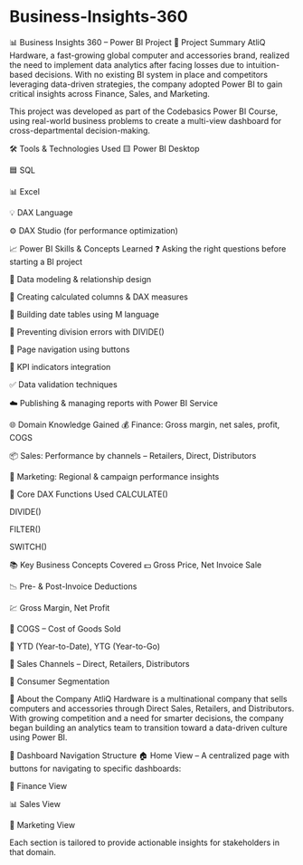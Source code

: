 # Business-Insights-360
📊 Business Insights 360 – Power BI Project
📝 Project Summary
AtliQ Hardware, a fast-growing global computer and accessories brand, realized the need to implement data analytics after facing losses due to intuition-based decisions. With no existing BI system in place and competitors leveraging data-driven strategies, the company adopted Power BI to gain critical insights across Finance, Sales, and Marketing.

This project was developed as part of the Codebasics Power BI Course, using real-world business problems to create a multi-view dashboard for cross-departmental decision-making.

🛠️ Tools & Technologies Used
🟨 Power BI Desktop

🟦 SQL

📊 Excel

💡 DAX Language

⚙️ DAX Studio (for performance optimization)

📈 Power BI Skills & Concepts Learned
❓ Asking the right questions before starting a BI project

🧱 Data modeling & relationship design

🧮 Creating calculated columns & DAX measures

📅 Building date tables using M language

🧮 Preventing division errors with DIVIDE()

🔘 Page navigation using buttons

📍 KPI indicators integration

✅ Data validation techniques

☁️ Publishing & managing reports with Power BI Service

🌐 Domain Knowledge Gained
💰 Finance: Gross margin, net sales, profit, COGS

📦 Sales: Performance by channels – Retailers, Direct, Distributors

📣 Marketing: Regional & campaign performance insights

🧠 Core DAX Functions Used
CALCULATE()

DIVIDE()

FILTER()

SWITCH()

📚 Key Business Concepts Covered
💵 Gross Price, Net Invoice Sale

📉 Pre- & Post-Invoice Deductions

💹 Gross Margin, Net Profit

🧾 COGS – Cost of Goods Sold

📆 YTD (Year-to-Date), YTG (Year-to-Go)

🔁 Sales Channels – Direct, Retailers, Distributors

👥 Consumer Segmentation

🏢 About the Company
AtliQ Hardware is a multinational company that sells computers and accessories through Direct Sales, Retailers, and Distributors. With growing competition and a need for smarter decisions, the company began building an analytics team to transition toward a data-driven culture using Power BI.

🧭 Dashboard Navigation Structure
🏠 Home View – A centralized page with buttons for navigating to specific dashboards:

💸 Finance View

📊 Sales View

📣 Marketing View

Each section is tailored to provide actionable insights for stakeholders in that domain.


